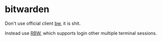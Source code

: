 # bitwarden

Don't use official client [bw](https://github.com/bitwarden/cli/), it is shit.

Instead use [RBW](https://github.com/doy/rbw), which supports login other multiple terminal sessions.
